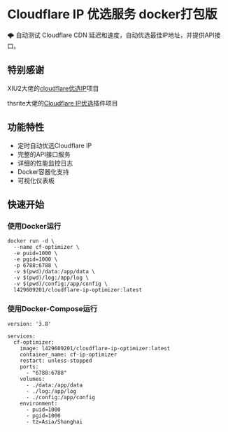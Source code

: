 # Cloudflare IP 优选服务 docker打包版

🌩 自动测试 Cloudflare CDN 延迟和速度，自动优选最佳IP地址，并提供API接口。

## 特别感谢

XIU2大佬的[cloudflare优选IP](https://github.com/XIU2/CloudflareSpeedTest?tab=readme-ov-file)项目

thsrite大佬的[Cloudflare IP优选](https://github.com/jxxghp/MoviePilot-Plugins/blob/main/plugins/cloudflarespeedtest)插件项目


## 功能特性

- 定时自动优选Cloudflare IP
- 完整的API接口服务
- 详细的性能监控日志
- Docker容器化支持
- 可视化仪表板

## 快速开始

### 使用Docker运行

```docker-cli
docker run -d \
  --name cf-optimizer \
  -e puid=1000 \
  -e pgid=1000 \
  -p 6788:6788 \
  -v $(pwd)/data:/app/data \
  -v $(pwd)/log:/app/log \
  -v $(pwd)/config:/app/config \
  l429609201/cloudflare-ip-optimizer:latest
```

### 使用Docker-Compose运行
```docker-compose
version: '3.8'

services:
  cf-optimizer:
    image: l429609201/cloudflare-ip-optimizer:latest
    container_name: cf-ip-optimizer
    restart: unless-stopped
    ports:
      - "6788:6788"
    volumes:
      - ./data:/app/data
      - ./log:/app/log
      - ./config:/app/config
    environment:
      - puid=1000
      - pgid=1000
      - tz=Asia/Shanghai
```
